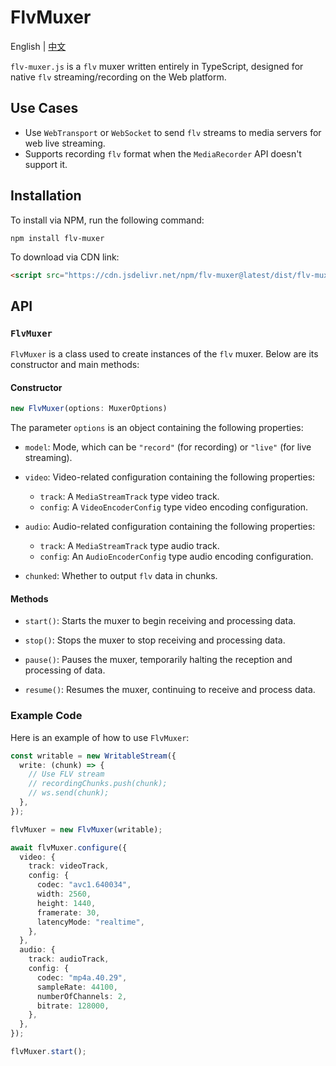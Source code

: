 # FlvMuxer

English | [中文](./README_CN.md)

`flv-muxer.js` is a `flv` muxer written entirely in TypeScript, designed for native `flv` streaming/recording on the Web platform.

## Use Cases

- Use `WebTransport` or `WebSocket` to send `flv` streams to media servers for web live streaming.
- Supports recording `flv` format when the `MediaRecorder` API doesn't support it.

## Installation

To install via NPM, run the following command:

```shell
npm install flv-muxer
```

To download via CDN link:

```html
<script src="https://cdn.jsdelivr.net/npm/flv-muxer@latest/dist/flv-muxer.iife.js"></script>
```

## API

### `FlvMuxer`

`FlvMuxer` is a class used to create instances of the `flv` muxer. Below are its constructor and main methods:

#### Constructor

```ts
new FlvMuxer(options: MuxerOptions)
```

The parameter `options` is an object containing the following properties:

- `model`: Mode, which can be `"record"` (for recording) or `"live"` (for live streaming).
  
- `video`: Video-related configuration containing the following properties:
  - `track`: A `MediaStreamTrack` type video track.
  - `config`: A `VideoEncoderConfig` type video encoding configuration.

- `audio`: Audio-related configuration containing the following properties:
  - `track`: A `MediaStreamTrack` type audio track.
  - `config`: An `AudioEncoderConfig` type audio encoding configuration.

- `chunked`: Whether to output `flv` data in chunks.

#### Methods

- `start()`: Starts the muxer to begin receiving and processing data.
  
- `stop()`: Stops the muxer to stop receiving and processing data.

- `pause()`: Pauses the muxer, temporarily halting the reception and processing of data.

- `resume()`: Resumes the muxer, continuing to receive and process data.

### Example Code

Here is an example of how to use `FlvMuxer`:

```ts
const writable = new WritableStream({
  write: (chunk) => {
    // Use FLV stream
    // recordingChunks.push(chunk);
    // ws.send(chunk);
  },
});

flvMuxer = new FlvMuxer(writable);

await flvMuxer.configure({
  video: {
    track: videoTrack,
    config: {
      codec: "avc1.640034",
      width: 2560,
      height: 1440,
      framerate: 30,
      latencyMode: "realtime",
    },
  },
  audio: {
    track: audioTrack,
    config: {
      codec: "mp4a.40.29",
      sampleRate: 44100,
      numberOfChannels: 2,
      bitrate: 128000,
    },
  },
});

flvMuxer.start();
```
